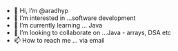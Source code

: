 - 👋 Hi, I’m @aradhyp
- 👀 I’m interested in ...software development
- 🌱 I’m currently learning ... Java
- 💞️ I’m looking to collaborate on ...Java - arrays, DSA etc
- 📫 How to reach me ... via email

<!---
aradhyp/aradhyp is a ✨ special ✨ repository because its `README.md` (this file) appears on your GitHub profile.
You can click the Preview link to take a look at your changes.
--->
